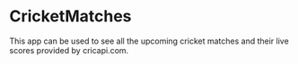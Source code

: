 # CricketMatches
This app can be used to see all the upcoming cricket matches and their live scores provided by cricapi.com.
